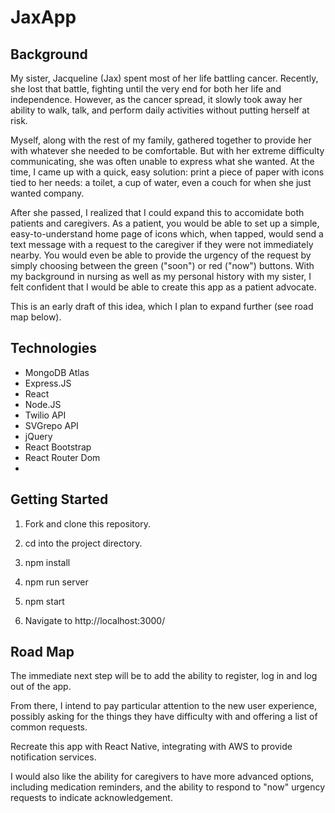 # JaxApp

## Background

My sister, Jacqueline (Jax) spent most of her life battling cancer. Recently, she lost that battle, fighting until the very end for both her life and independence. However, as the cancer spread, it slowly took away her ability to walk, talk, and perform daily activities without putting herself at risk.

Myself, along with the rest of my family, gathered together to provide her with whatever she needed to be comfortable. But with her extreme difficulty communicating, she was often unable to express what she wanted. At the time, I came up with a quick, easy solution: print a piece of paper with icons tied to her needs: a toilet, a cup of water, even a couch for when she just wanted company.

After she passed, I realized that I could expand this to accomidate both patients and caregivers. As a patient, you would be able to set up a simple, easy-to-understand home page of icons which, when tapped, would send a text message with a request to the caregiver if they were not immediately nearby. You would even be able to provide the urgency of the request by simply choosing between the green ("soon") or red ("now") buttons. With my background in nursing as well as my personal history with my sister, I felt confident that I would be able to create this app as a patient advocate.

This is an early draft of this idea, which I plan to expand further (see road map below).

## Technologies

- MongoDB Atlas
- Express.JS
- React
- Node.JS
- Twilio API
- SVGrepo API
- jQuery
- React Bootstrap
- React Router Dom
-

## Getting Started

1. Fork and clone this repository.

2. cd into the project directory.

3. npm install

4. npm run server

5. npm start

6. Navigate to http://localhost:3000/

## Road Map

The immediate next step will be to add the ability to register, log in and log out of the app.

From there, I intend to pay particular attention to the new user experience, possibly asking for the things they have difficulty with and offering a list of common requests.

Recreate this app with React Native, integrating with AWS to provide notification services.

I would also like the ability for caregivers to have more advanced options, including medication reminders, and the ability to respond to "now" urgency requests to indicate acknowledgement.
